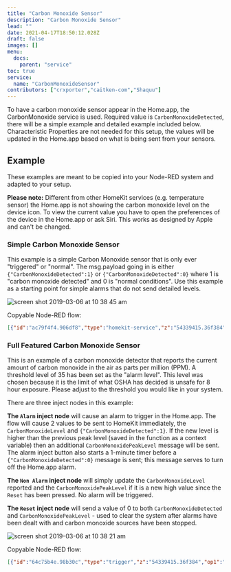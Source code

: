 ```yaml
---
title: "Carbon Monoxide Sensor"
description: "Carbon Monoxide Sensor"
lead: ""
date: 2021-04-17T18:50:12.028Z
draft: false
images: []
menu:
  docs:
    parent: "service"
toc: true
service:
  name: "CarbonMonoxideSensor"
contributors: ["crxporter","caitken-com","Shaquu"]
---
```


To have a carbon monoxide sensor appear in the Home.app, the CarbonMonoxide service is used.
Required value is `CarbonMonoxideDetected`, there will be a simple example and detailed example included below.
Characteristic Properties are not needed for this setup, the values will be updated in the Home.app based on what is being sent from your sensors.

## Example

These examples are meant to be copied into your Node-RED system and adapted to your setup.

**Please note:** Different from other HomeKit services (e.g. temperature sensor) the Home.app is not showing the carbon monoxide level on the device icon. To view the current value you have to open the preferences of the device in the Home.app or ask Siri. This works as designed by Apple and can't be changed.

### Simple Carbon Monoxide Sensor

This example is a simple Carbon Monoxide sensor that is only ever "triggered" or "normal". The msg.payload going in is either `{"CarbonMonoxideDetected":1}` or `{"CarbonMonoxideDetected":0}` where 1 is "carbon monoxide detected" and 0 is "normal conditions". Use this example as a starting point for simple alarms that do not send detailed levels.

![screen shot 2019-03-06 at 10 38 45 am](https://user-images.githubusercontent.com/38265886/53897565-059d1580-3ffc-11e9-8d69-dabb28d44aca.png)

Copyable Node-RED flow:

```json
[{"id":"ac79f4f4.906df8","type":"homekit-service","z":"54339415.36f384","bridge":"d334490b.40dac","name":"Simple CO","serviceName":"CarbonMonoxideSensor","topic":"","manufacturer":"Default Manufacturer","model":"Default Model","serialNo":"Default Serial Number","characteristicProperties":"{}","x":670,"y":800,"wires":[["933cc1a6.dc8c98"]]},{"id":"7fe97674.cbc19","type":"inject","z":"54339415.36f384","name":"Not Detected","topic":"","payload":"{\"CarbonMonoxideDetected\":0}","payloadType":"json","repeat":"","crontab":"","once":false,"onceDelay":0.1,"x":470,"y":820,"wires":[["ac79f4f4.906df8"]]},{"id":"933cc1a6.dc8c98","type":"debug","z":"54339415.36f384","name":"CO Debug","active":true,"tosidebar":true,"console":false,"tostatus":false,"complete":"payload","x":850,"y":800,"wires":[]},{"id":"3efd37a6.392f78","type":"inject","z":"54339415.36f384","name":"Detected","topic":"","payload":"{\"CarbonMonoxideDetected\":1}","payloadType":"json","repeat":"","crontab":"","once":false,"onceDelay":0.1,"x":480,"y":780,"wires":[["ac79f4f4.906df8"]]},{"id":"d334490b.40dac","type":"homekit-bridge","z":"","bridgeName":"Example Bridge","pinCode":"111-11-111","port":"","allowInsecureRequest":false,"manufacturer":"Default Manufacturer","model":"Default Model","serialNo":"Default Serial Number"}]
```

### Full Featured Carbon Monoxide Sensor

This is an example of a carbon monoxide detector that reports the current amount of carbon monoxide in the air as parts per million (PPM). A threshold level of 35 has been set as the "alarm level". This level was chosen because it is the limit of what OSHA has decided is unsafe for 8 hour exposure. Please adjust to the threshold you would like in your system.

There are three inject nodes in this example:

**The `Alarm` inject node** will cause an alarm to trigger in the Home.app. The flow will cause 2 values to be sent to HomeKit immediately, the `CarbonMonoxideLevel` and `{"CarbonMonoxideDetected":1}`. If the new level is higher than the previous peak level (saved in the function as a context variable) then an additional `CarbonMonoxidePeakLevel` message will be sent. The alarm inject button also starts a 1-minute timer before a `{"CarbonMonoxideDetected":0}` message is sent; this message serves to turn off the Home.app alarm.

**The `Non Alarm` inject node** will simply update the `CarbonMonoxideLevel` reported and the `CarbonMonoxidePeakLevel` if it is a new high value since the `Reset` has been pressed. No alarm will be triggered.

**The `Reset` inject node** will send a value of 0 to both `CarbonMonoxideDetected` and `CarbonMonoxidePeakLevel` - used to clear the system after alarms have been dealt with and carbon monoxide sources have been stopped.

![screen shot 2019-03-06 at 10 38 21 am](https://user-images.githubusercontent.com/38265886/53897541-f7e79000-3ffb-11e9-9481-23e6e8246a49.png)

Copyable Node-RED flow:

```json
[{"id":"64c75b4e.98b30c","type":"trigger","z":"54339415.36f384","op1":"","op2":"{\"CarbonMonoxideDetected\":0}","op1type":"pay","op2type":"json","duration":"1","extend":true,"units":"min","reset":"","bytopic":"all","name":"1 minute alarm","x":640,"y":640,"wires":[["72bdfc6c.5a604c"]]},{"id":"c756aa6.24b10d8","type":"function","z":"54339415.36f384","name":"Peak Level and Alarm","func":"var co = context.get('co')||0;\nvar NEWco;\nif(msg.payload==\"RESET\"){\n    co=0;\n    context.set('co',co);\n    msg.payload={\"CarbonMonoxidePeakLevel\":co,\"CarbonMonoxideLevel\":co};\n    return [msg,null];\n}\nvar alarm={};\nalarm.payload={\"CarbonMonoxideDetected\":1};\n\nif(msg.payload.CarbonMonoxideLevel){\n    NEWco=msg.payload.CarbonMonoxideLevel;\n    if(NEWco>co){\n        co=NEWco;\n        context.set('co',co);\n        msg.payload={\"CarbonMonoxidePeakLevel\":co};\n    }\n    if(NEWco>=35){\n        return [msg,alarm];\n    } else {\n        return [msg,null];\n    }\n}","outputs":2,"noerr":0,"x":360,"y":620,"wires":[["72bdfc6c.5a604c"],["64c75b4e.98b30c"]]},{"id":"72bdfc6c.5a604c","type":"homekit-service","z":"54339415.36f384","bridge":"d334490b.40dac","name":"CO Detector","serviceName":"CarbonMonoxideSensor","topic":"","manufacturer":"Default Manufacturer","model":"Default Model","serialNo":"Default Serial Number","characteristicProperties":"{}","x":850,"y":580,"wires":[["fea7d8fa.ab258"]]},{"id":"b40fc0e.d2705c","type":"change","z":"54339415.36f384","name":"Set CarbonMonoxideLevel","rules":[{"t":"move","p":"payload","pt":"msg","to":"payload.CarbonMonoxideLevel","tot":"msg"}],"action":"","property":"","from":"","to":"","reg":false,"x":500,"y":560,"wires":[["c756aa6.24b10d8","72bdfc6c.5a604c"]]},{"id":"edf5ddad.07bb","type":"inject","z":"54339415.36f384","name":"Reset Peak","topic":"","payload":"RESET","payloadType":"str","repeat":"","crontab":"","once":false,"onceDelay":0.1,"x":130,"y":620,"wires":[["c756aa6.24b10d8"]]},{"id":"fea7d8fa.ab258","type":"debug","z":"54339415.36f384","name":"CO Debug","active":true,"tosidebar":true,"console":false,"tostatus":false,"complete":"payload","x":1050,"y":580,"wires":[]},{"id":"bfc486e0.5c10f","type":"random","z":"54339415.36f384","name":"Alarm","low":"35","high":"100","inte":"true","property":"payload","x":270,"y":500,"wires":[["b40fc0e.d2705c"]]},{"id":"cbe3274b.6d20c8","type":"random","z":"54339415.36f384","name":"Safe","low":"0","high":"34","inte":"true","property":"payload","x":270,"y":560,"wires":[["b40fc0e.d2705c"]]},{"id":"7411d6ba.d69788","type":"inject","z":"54339415.36f384","name":"","topic":"","payload":"Alarm","payloadType":"str","repeat":"","crontab":"","once":false,"onceDelay":0.1,"x":110,"y":500,"wires":[["bfc486e0.5c10f"]]},{"id":"97e5b66.bc89448","type":"inject","z":"54339415.36f384","name":"","topic":"","payload":"Non Alarm","payloadType":"str","repeat":"","crontab":"","once":false,"onceDelay":0.1,"x":120,"y":560,"wires":[["cbe3274b.6d20c8"]]},{"id":"d334490b.40dac","type":"homekit-bridge","z":"","bridgeName":"Example Bridge","pinCode":"111-11-111","port":"","allowInsecureRequest":false,"manufacturer":"Default Manufacturer","model":"Default Model","serialNo":"Default Serial Number"}]
```
